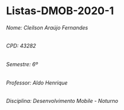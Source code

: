 # Listas-DMOB-2020-1

###### Nome: Cleilson Araújo Fernandes
###### CPD: 43282
###### Semestre: 6º
###### Professor: Aldo Henrique
###### Disciplina: Desenvolvimento Mobile - Noturno
